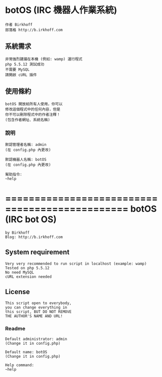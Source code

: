 botOS (IRC 機器人作業系統)
=====
    作者 Birkhoff
    部落格 http://b.irkhoff.com  

系統需求
------
    非常強烈建議在本機 (例如: wamp) 運行程式
    php 5.5.12 測試成功
    不需要 MySQL
    請開啟 cURL 插件  

使用條約
------
    botOS 開放給所有人使用，你可以
    修改這個程式中的任何內容，但是
    你不可以刪除程式中的作者注釋！
    (包含作者網址、系統名稱)  

### 說明
    默認管理者名稱: admin
    (在 config.php 內更改)  

    默認機器人名稱: botOS
    (在 config.php 內更改)  

    幫助指令:
    ~help
===============================================
botOS (IRC bot OS)
=====
    by Birkhoff
    Blog: http://b.irkhoff.com  

System requirement
------
    Very very recommended to run script in localhost (example: wamp)
    Tested on php 5.5.12
    No need MySQL
    cURL extension needed  

License
------
    This script open to everybody,
    you can change everything in 
    this script, BUT DO NOT REMOVE 
    THE AUTHOR'S NAME AND URL!  

### Readme
    Default administrator: admin
    (Change it in config.php)  
    
    Default name: botOS
    (Change it in config.php)  

    Help command:
    ~help